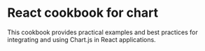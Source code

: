# React cookbook for chart

This cookbook provides practical examples and best practices for integrating and using Chart.js in React applications.
